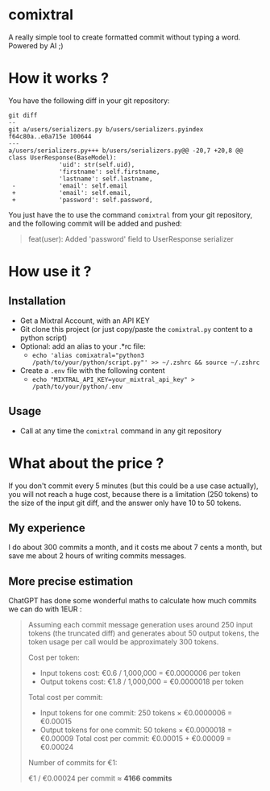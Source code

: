 # comixtral
A really simple tool to create formatted commit without typing a word. Powered by AI ;)
# How it works ?
You have the following diff in your git repository:
```
git diff
--
git a/users/serializers.py b/users/serializers.pyindex
f64c80a..e0a715e 100644
---
a/users/serializers.py+++ b/users/serializers.py@@ -20,7 +20,8 @@
class UserResponse(BaseModel):
              'uid': str(self.uid),
              'firstname': self.firstname,
              'lastname': self.lastname,
 -            'email': self.email
 +            'email': self.email,
 +            'password': self.password,
```
You just have the to use the command `comixtral` from your git repository, and the following commit will be added and pushed:
> feat(user): Added 'password' field to UserResponse serializer

# How use it ?
## Installation
- Get a Mixtral Account, with an API KEY
- Git clone this project (or just copy/paste the `comixtral.py` content to a python script)
- Optional: add an alias to your .*rc file:
  - `echo 'alias comixatral="python3 /path/to/your/python/script.py"' >> ~/.zshrc && source ~/.zshrc`
- Create a `.env` file with the following content
  - `echo "MIXTRAL_API_KEY=your_mixtral_api_key" > /path/to/your/python/.env`

## Usage
- Call at any time the `comixtral` command in any git repository

# What about the price ?
If you don't commit every 5 minutes (but this could be a use case actually), you will not reach a huge cost, because there is a limitation (250 tokens) to the size of the input git diff, and the answer only have 10 to 50 tokens.

## My experience
I do about 300 commits a month, and it costs me about 7 cents a month, but save me about 2 hours of writing commits messages.

## More precise estimation
ChatGPT has done some wonderful maths to calculate how much commits we can do with 1EUR :
> Assuming each commit message generation uses around 250 input tokens (the truncated diff) and generates about 50 output tokens, the token usage per call would be approximately 300 tokens.
> 
> Cost per token:
>
> - Input tokens cost: €0.6 / 1,000,000 = €0.0000006 per token
> - Output tokens cost: €1.8 / 1,000,000 = €0.0000018 per token
> 
> Total cost per commit:
> 
> - Input tokens for one commit: 250 tokens × €0.0000006 = €0.00015
> - Output tokens for one commit: 50 tokens × €0.0000018 = €0.00009
> Total cost per commit: €0.00015 + €0.00009 = €0.00024
> 
> Number of commits for €1:
> 
> €1 / €0.00024 per commit ≈ **4166 commits**